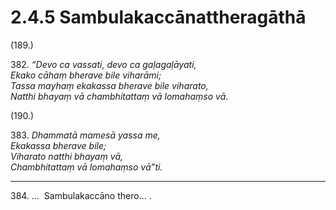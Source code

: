 

# 2.4.5 Sambulakaccānattheragāthā




(189.)

382\. _“Devo ca vassati, devo ca gaḷagaḷāyati,_  
_Ekako cāhaṃ bherave bile viharāmi;_  
_Tassa mayhaṃ ekakassa bherave bile viharato,_  
_Natthi bhayaṃ vā chambhitattaṃ vā lomahaṃso vā._  


(190.)

383\. _Dhammatā mamesā yassa me,_  
_Ekakassa bherave bile;_  
_Viharato natthi bhayaṃ vā,_  
_Chambhitattaṃ vā lomahaṃso vā”ti._  


---

384\. …  Sambulakaccāno thero… .





